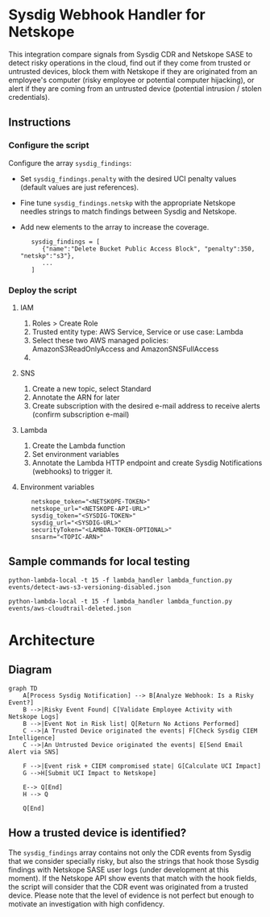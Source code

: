 # Sysdig Webhook Handler for Netskope

This integration compare signals from Sysdig CDR and Netskope SASE to detect risky operations in the cloud, find out if they come from trusted or untrusted devices, block them with Netskope if they are originated from an employee's computer (risky employee or potential computer hijacking), or alert if they are coming from an untrusted device (potential intrusion / stolen credentials).

## Instructions

### Configure the script
Configure the array `sysdig_findings`:
- Set `sysdig_findings.penalty` with the desired UCI penalty values (default values are just references).
- Fine tune `sysdig_findings.netskp` with the appropriate Netskope needles strings to match findings between Sysdig and Netskope.
- Add new elements to the array to increase the coverage.  

   ```
      sysdig_findings = [
         {"name":"Delete Bucket Public Access Block", "penalty":350, "netskp":"s3"},
         ...
      ]
   ```

### Deploy the script 
1. IAM
   1. Roles > Create Role
   2. Trusted entity type: AWS Service, Service or use case: Lambda
   3. Select these two AWS managed policies: AmazonS3ReadOnlyAccess and AmazonSNSFullAccess
   4. 
2. SNS
   1. Create a new topic, select Standard
   2. Annotate the ARN for later
   3. Create subscription with the desired e-mail address to receive alerts (confirm subscription e-mail)
3. Lambda
   1. Create the Lambda function
   2. Set environment variables
   3. Annotate the Lambda HTTP endpoint and create Sysdig Notifications (webhooks) to trigger it.
4. Environment variables   

      ```
         netskope_token="<NETSKOPE-TOKEN>"
         netskope_url="<NETSKOPE-API-URL>"
         sysdig_token="<SYSDIG-TOKEN>"
         sysdig_url="<SYSDIG-URL>"
         securityToken="<LAMBDA-TOKEN-OPTIONAL>"
         snsarn="<TOPIC-ARN>"
      ```

## Sample commands for local testing

`python-lambda-local -t 15 -f lambda_handler lambda_function.py events/detect-aws-s3-versioning-disabled.json`

`python-lambda-local -t 15 -f lambda_handler lambda_function.py events/aws-cloudtrail-deleted.json`

# Architecture

## Diagram

```mermaid
graph TD
    A[Process Sysdig Notification] --> B[Analyze Webhook: Is a Risky Event?]
    B -->|Risky Event Found| C[Validate Employee Activity with Netskope Logs]
    B -->|Event Not in Risk list| Q[Return No Actions Performed]
    C -->|A Trusted Device originated the events| F[Check Sysdig CIEM Intelligence]
    C -->|An Untrusted Device originated the events| E[Send Email Alert via SNS]

    F -->|Event risk + CIEM compromised state| G[Calculate UCI Impact]
    G -->H[Submit UCI Impact to Netskope]

    E--> Q[End]
    H --> Q

    Q[End]
```

## How a trusted device is identified?

The `sysdig_findings` array contains not only the CDR events from Sysdig that we consider specially risky, but also the strings that hook those Sysdig findings with Netskope SASE user logs (under development at this moment).
If the Netskope API show events that match with the hook fields, the script will consider that the CDR event was originated from a trusted device. Please note that the level of evidence is not perfect but enough to motivate an investigation with high confidency.
